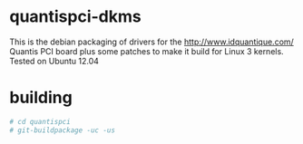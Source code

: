 
quantispci-dkms
===============

This is the debian packaging of drivers for the http://www.idquantique.com/ Quantis PCI board 
plus some patches to make it build for Linux 3 kernels. Tested on Ubuntu 12.04

building
========

```bash
# cd quantispci
# git-buildpackage -uc -us

```
